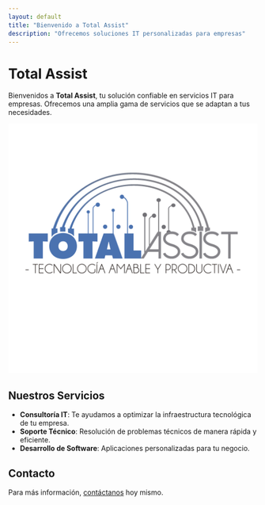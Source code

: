 ```yaml
---
layout: default
title: "Bienvenido a Total Assist"
description: "Ofrecemos soluciones IT personalizadas para empresas"
---
```


# Total Assist
Bienvenidos a **Total Assist**, tu solución confiable en servicios IT para empresas. Ofrecemos una amplia gama de servicios que se adaptan a tus necesidades.

![Logo de Total Assist](assets/img/logo.jpg)


## Nuestros Servicios
- **Consultoría IT**: Te ayudamos a optimizar la infraestructura tecnológica de tu empresa.
- **Soporte Técnico**: Resolución de problemas técnicos de manera rápida y eficiente.
- **Desarrollo de Software**: Aplicaciones personalizadas para tu negocio.

## Contacto
Para más información, [contáctanos](https://wa.me/5493413276015) hoy mismo.

